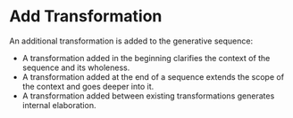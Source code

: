 # Add Transformation

An additional transformation is added to the generative sequence:

-   A transformation added in the beginning clarifies the context of the sequence and its wholeness.
-   A transformation added at the end of a sequence extends the scope of the context and goes deeper into it.
-   A transformation added between existing transformations generates internal elaboration.